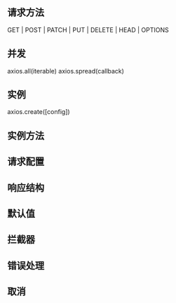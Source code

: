 ## 请求方法

GET | POST | PATCH | PUT | DELETE | HEAD | OPTIONS

## 并发

axios.all(iterable)
axios.spread(callback)

## 实例

axios.create([config])

## 实例方法

## 请求配置

## 响应结构

## 默认值

## 拦截器

## 错误处理

## 取消
